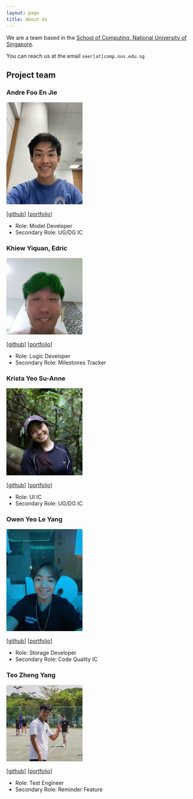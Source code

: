 ```yaml
---
layout: page
title: About Us
---
```


We are a team based in the [School of Computing, National University of Singapore](http://www.comp.nus.edu.sg).

You can reach us at the email `seer[at]comp.nus.edu.sg`

## Project team

### Andre Foo En Jie

<img src="images/andrefoo.png" width="200px">

[[github](https://github.com/andrefoo)]
[[portfolio](team/andrefoo.md)]

* Role: Model Developer
* Secondary Role: UG/DG IC

### Khiew Yiquan, Edric

<img src="images/lululwtv.png" width="200px">

[[github](http://github.com/lululwtv)]
[[portfolio](team/lululwtv.md)]

* Role: Logic Developer
* Secondary Role: Milestones Tracker

### Krista Yeo Su-Anne

<img src="images/kristayeo.png" width="200px">

[[github](http://github.com/kristayeo)]
[[portfolio](team/kristayeo.md)]

* Role: UI IC
* Secondary Role: UG/DG IC

### Owen Yeo Le Yang

<img src="images/owenyeo.png" width="200px">

[[github](http://github.com/owenyeo)]
[[portfolio](team/owenyeo.md)]

* Role: Storage Developer
* Secondary Role: Code Quality IC

### Teo Zheng Yang

<img src="images/teozhengyang.png" width="200px">

[[github](http://github.com/teozhengyang)]
[[portfolio](team/teozhengyang.md)]

* Role: Test Engineer
* Secondary Role: Reminder Feature
